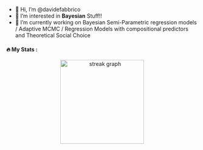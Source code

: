 - 👋  Hi, I’m @davidefabbrico
- 👀  I’m interested in **Bayesian** Stuff!!
- 🌱  I’m currently working on Bayesian Semi-Parametric regression models / Adaptive MCMC / Regression Models with compositional predictors and Theoretical Social Choice

<h4 align="left">🔥   My Stats :</h4>

<div align="center">
  <img src="https://streak-stats.demolab.com?user=davidefabbrico&locale=en&mode=daily&theme=light&hide_border=false&border_radius=5&order=3" height="220" alt="streak graph"  />
</div>
